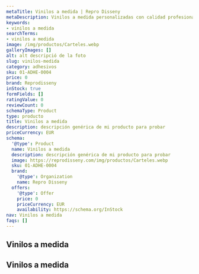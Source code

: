 ```yaml
---
metaTitle: Vinilos a medida | Repro Disseny
metaDescription: Vinilos a medida personalizadas con calidad profesional en Cataluña.
keywords:
- vinilos a medida
searchTerms:
- vinilos a medida
image: /img/productos/Carteles.webp
galleryImages: []
alt: alt descripció de la foto
slug: vinilos-medida
category: adhesivos
sku: 01-ADHE-0004
price: 0
brand: Reprodisseny
inStock: true
formFields: []
ratingValue: 0
reviewCount: 0
schemaType: Product
type: producto
title: Vinilos a medida
description: descripción genérica de mi producto para probar
priceCurrency: EUR
schema:
  '@type': Product
  name: Vinilos a medida
  description: descripción genérica de mi producto para probar
  image: https://reprodisseny.com/img/productos/Carteles.webp
  sku: 01-ADHE-0004
  brand:
    '@type': Organization
    name: Repro Disseny
  offers:
    '@type': Offer
    price: 0
    priceCurrency: EUR
    availability: https://schema.org/InStock
nav: Vinilos a medida
faqs: []
---
```


## Vinilos a medida

## Vinilos a medida
